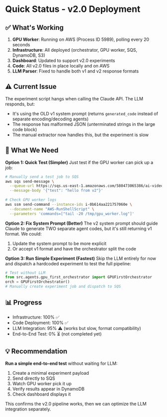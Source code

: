 # Quick Status - v2.0 Deployment

## ✅ What's Working

1. **GPU Worker**: Running on AWS (Process ID 5989), polling every 20 seconds
2. **Infrastructure**: All deployed (orchestrator, GPU worker, SQS, DynamoDB, S3)
3. **Dashboard**: Updated to support v2.0 experiments
4. **Code**: All v2.0 files in place locally and on AWS
5. **LLM Parser**: Fixed to handle both v1 and v2 response formats

## ⚠️ Current Issue

The experiment script hangs when calling the Claude API. The LLM responds, but:
- It's using the OLD v1 system prompt (returns `generated_code` instead of separate encoding/decoding agents)
- The response has malformed JSON (unterminated strings in the large code block)
- The manual extractor now handles this, but the experiment is slow

## 🎯 What We Need

**Option 1: Quick Test (Simpler)**
Just test if the GPU worker can pick up a job:
```bash
# Manually send a test job to SQS
aws sqs send-message \
  --queue-url https://sqs.us-east-1.amazonaws.com/580473065386/ai-video-codec-training-queue \
  --message-body '{"test": "hello from v2"}'
  
# Check GPU worker logs
aws ssm send-command --instance-ids i-0b614aa221757060e \
  --document-name "AWS-RunShellScript" \
  --parameters 'commands=["tail -20 /tmp/gpu_worker.log"]'
```

**Option 2: Fix System Prompt (Better)**
The v2 system prompt should guide Claude to generate TWO separate agent codes, but it's still returning v1 format. We could:
1. Update the system prompt to be more explicit
2. Or accept v1 format and have the orchestrator split the code

**Option 3: Run Simple Experiment (Fastest)**
Skip the LLM entirely for now and dispatch a hardcoded experiment to test the full pipeline:
```python
# Test without LLM
from src.agents.gpu_first_orchestrator import GPUFirstOrchestrator
orch = GPUFirstOrchestrator()
# Manually create experiment job and dispatch to SQS
```

## 📊 Progress

- Infrastructure: 100% ✅
- Code Deployment: 100% ✅
- LLM Integration: 95% ⚠️ (works but slow, format compatibility)
- End-to-End Test: 0% ⏳ (not completed yet)

## 💡 Recommendation

**Run a simple end-to-end test** without waiting for LLM:
1. Create a minimal experiment payload
2. Send directly to SQS
3. Watch GPU worker pick it up
4. Verify results appear in DynamoDB
5. Check dashboard displays it

This confirms the v2.0 pipeline works, then we can optimize the LLM integration separately.

